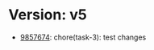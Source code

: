 # Version: v5

* [9857674](https://github.com/VictoriaSko/unit-demo-cra/commit/9857674d83b424d4c11e6119cc23bb54997ad53f): chore(task-3): test changes
